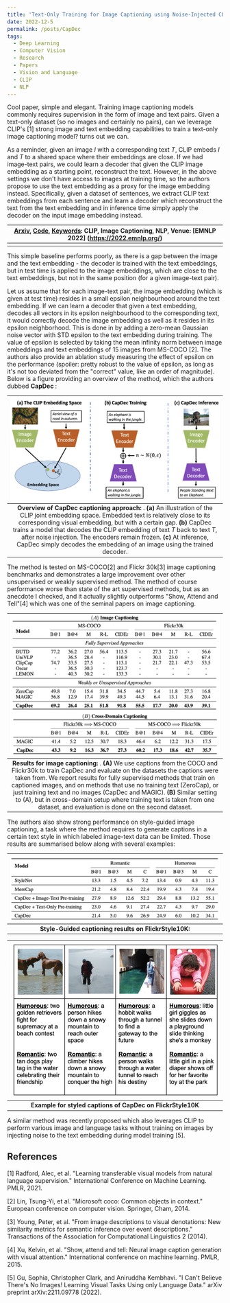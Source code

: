 ```yaml
---
title: 'Text-Only Training for Image Captioning using Noise-Injected CLIP'
date: 2022-12-5
permalink: /posts/CapDec
tags:
  - Deep Learning
  - Computer Vision
  - Research
  - Papers
  - Vision and Language
  - CLIP
  - NLP
---
```




Cool paper, simple and elegant. Training image captioning models commonly requires supervision in the form of image and text pairs. Given a text-only dataset (so no images and certainly no pairs), can we leverage CLIP's [1] strong image and text embedding capabilities to train a text-only image captioning model? turns out we can.

As a reminder, given an image *I* with a corresponding text *T*, CLIP embeds *I* and *T* to a shared space where their embeddings are close. If we had image-text pairs, we could learn a decoder that given the CLIP image embedding as a starting point, reconstruct the text. However, in the above settings we don't have access to images at training time, so the authors propose to use the text embedding as a proxy for the image embedding instead. Specifically, given a dataset of sentences, we extract CLIP text embeddings from each sentence and learn a decoder which reconstruct the text from the text embedding and in inference time simply apply the decoder on the input image embedding instead.

| [Arxiv](https://arxiv.org/abs/2211.00575), [Code](https://github.com/DavidHuji/CapDec), <ins>Keywords</ins>: CLIP, Image Captioning, NLP, Venue: [EMNLP 2022] (https://2022.emnlp.org/) |
|:--:|
| <!-- --> |


This simple baseline performs poorly, as there is a gap between the image and the text embedding - the decoder is trained with the text embeddings, but in test time is applied to the image embeddings, which are close to the text embeddings, but not in the same position (for a given image-text pair).

Let us assume that for each image-text pair, the image embedding (which is given at test time) resides in a small epsilon neighbourhood around the text embedding. If we can learn a decoder that given a text embedding, decodes all vectors in its epsilon neighbourhood to the corresponding text, it would correctly decode the image embedding as well as it resides in its epsilon neighborhood. This is done in by adding a zero-mean Gaussian noise vector with STD epsilon to the text embedding during training. The value of epsilon is selected by taking the mean infinity norm between image embeddings and text embeddings of 15 images from MS-COCO [2]. The authors also provide an ablation study measuring the effect of epsilon on the performance (spoiler: pretty robust to the value of epsilon, as long as it's not too deviated from the "correct" value, like an order of magnitude). Below is a figure providing an overview of the method, which the authors dubbed <b> CapDec </b>:

| ![CapDec overview](/posts/CapDec/capdec_method.png) | 
|:--:| 
| <b>Overview of CapDec captioning approach:</b> . <b>(a)</b> An illustration of the CLIP joint embedding space. Embedded text is relatively close to its corresponding visual embedding, but with a certain gap. <b>(b)</b> CapDec trains a model that decodes the CLIP embedding of text *T* back to text *T*, after noise injection. The encoders remain frozen. <b>(c)</b> At inference, CapDec simply decodes the embedding of an image using the trained decoder. |

The method is tested on MS-COCO[2] and Flickr 30k[3] image captioning benchmarks and demonstrates a large improvement over other unsupervised or weakly supervised method. The method of course performance worse than state of the art supervised methods, but as an anecdote I checked, and it actually slightly outperforms "Show, Attend and Tell"[4] which was one of the seminal papers on image captioning.

| ![CapDec results for image captioning](/posts/CapDec/capdec_table1.png) | 
|:--:| 
| <b>Results for image captioning:</b> . <b>(A)</b> We use captions from the COCO and Flickr30k to train CapDec and evaluate on the datasets the captions were taken from. We report results for fully supervised methods that train on captioned images, and on methods that use no training text (ZeroCap), or just training text and no images (CapDec and MAGIC). <b>(B)</b> Similar setting to (A), but in cross-domain setup where training text is taken from one dataset, and evaluation is done on the second dataset. |


The authors also show strong performance on style-guided image captioning, a task where the method requires to generate captions in a certain text style in which labeled image-text data can be limited. Those results are summarised below along with several examples:

| ![CapDec Style-Guided captioning results on FlickrStyle10K](/posts/CapDec/capdec_table2.png) | 
|:--:| 
| <b>Style-Guided captioning results on FlickrStyle10K:</b> |


| ![CapDec Style-Guided captioning results on FlickrStyle10K](/posts/CapDec/capdec_examples.png) | 
|:--:| 
| <b>Example for styled captions of CapDec on FlickrStyle10K</b> |


A similar method was recently proposed which also leverages CLIP to perform various image and language tasks without training on images by injecting noise to the text embedding during model training [5].

## References

[1] Radford, Alec, et al. "Learning transferable visual models from natural language supervision." International Conference on Machine Learning. PMLR, 2021.

[2] Lin, Tsung-Yi, et al. "Microsoft coco: Common objects in context." European conference on computer vision. Springer, Cham, 2014.

[3] Young, Peter, et al. "From image descriptions to visual denotations: New similarity metrics for semantic inference over event descriptions." Transactions of the Association for Computational Linguistics 2 (2014).

[4] Xu, Kelvin, et al. "Show, attend and tell: Neural image caption generation with visual attention." International conference on machine learning. PMLR, 2015.

[5] Gu, Sophia, Christopher Clark, and Aniruddha Kembhavi. "I Can't Believe There's No Images! Learning Visual Tasks Using only Language Data." arXiv preprint arXiv:2211.09778 (2022).
